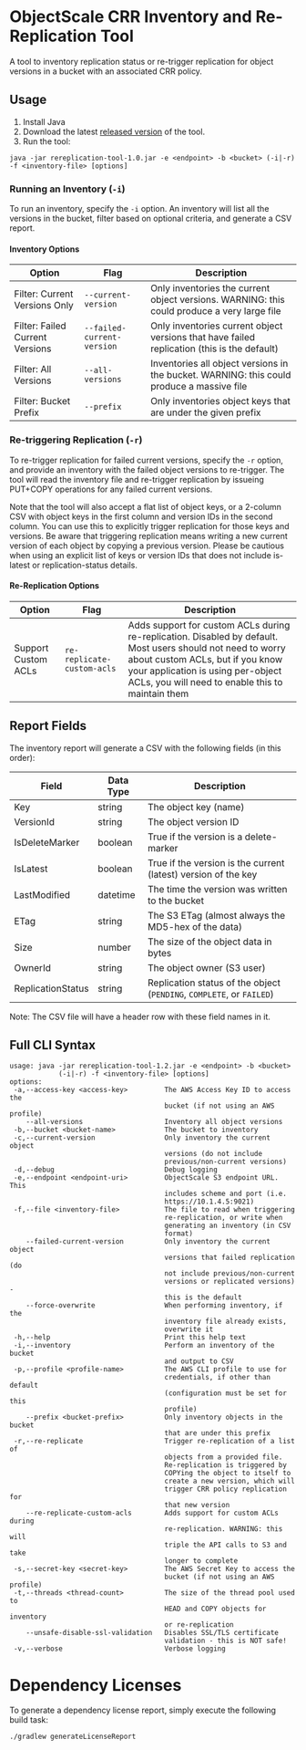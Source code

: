 # ObjectScale CRR Inventory and Re-Replication Tool

A tool to inventory replication status or re-trigger replication for object versions in a bucket with an associated CRR policy.

## Usage

1. Install Java
1. Download the latest [released version](https://github.com/EMCECS/objectscale-rereplication-tool/releases) of the tool.
1. Run the tool:  
```text
java -jar rereplication-tool-1.0.jar -e <endpoint> -b <bucket> (-i|-r) -f <inventory-file> [options]
```  

### Running an Inventory (`-i`)

To run an inventory, specify the `-i` option.  An inventory will list all the versions in the bucket,
filter based on optional criteria, and generate a CSV report.

#### Inventory Options

Option | Flag | Description
--|--|--
Filter: Current Versions Only | `--current-version` | Only inventories the current object versions. WARNING: this could produce a very large file
Filter: Failed Current Versions | `--failed-current-version` | Only inventories current object versions that have failed replication (this is the default)
Filter: All Versions | `--all-versions` | Inventories all object versions in the bucket. WARNING: this could produce a massive file
Filter: Bucket Prefix | `--prefix` | Only inventories object keys that are under the given prefix

### Re-triggering Replication (`-r`)

To re-trigger replication for failed current versions, specify the `-r` option, and provide an inventory
with the failed object versions to re-trigger.  The tool will read the inventory file and re-trigger replication
by issueing PUT+COPY operations for any failed current versions.

Note that the tool will also accept a flat list of object keys, or a 2-column CSV with object keys in the first column
and version IDs in the second column.  You can use this to explicitly trigger replication for those keys and versions.  Be aware that
triggering replication means writing a new current version of each object by copying a previous version.  Please
be cautious when using an explicit list of keys or version IDs that does not include is-latest or replication-status
details.

#### Re-Replication Options

Option | Flag | Description
--|--|--
Support Custom ACLs | `re-replicate-custom-acls` | Adds support for custom ACLs during re-replication. Disabled by default. Most users should not need to worry about custom ACLs, but if you know your application is using per-object ACLs, you will need to enable this to maintain them

## Report Fields

The inventory report will generate a CSV with the following fields (in this order):

Field|Data Type|Description
--|--|--
Key|string|The object key (name)
VersionId|string|The object version ID
IsDeleteMarker|boolean|True if the version is a delete-marker
IsLatest|boolean|True if the version is the current (latest) version of the key
LastModified|datetime|The time the version was written to the bucket
ETag|string|The S3 ETag (almost always the MD5-hex of the data)
Size|number|The size of the object data in bytes
OwnerId|string|The object owner (S3 user)
ReplicationStatus|string|Replication status of the object (`PENDING`, `COMPLETE`, or `FAILED`)

Note: The CSV file will have a header row with these field names in it.

## Full CLI Syntax
```text
usage: java -jar rereplication-tool-1.2.jar -e <endpoint> -b <bucket>
            (-i|-r) -f <inventory-file> [options]
options:
 -a,--access-key <access-key>         The AWS Access Key ID to access the
                                      bucket (if not using an AWS profile)
    --all-versions                    Inventory all object versions
 -b,--bucket <bucket-name>            The bucket to inventory
 -c,--current-version                 Only inventory the current object
                                      versions (do not include
                                      previous/non-current versions)
 -d,--debug                           Debug logging
 -e,--endpoint <endpoint-uri>         ObjectScale S3 endpoint URL. This
                                      includes scheme and port (i.e.
                                      https://10.1.4.5:9021)
 -f,--file <inventory-file>           The file to read when triggering
                                      re-replication, or write when
                                      generating an inventory (in CSV
                                      format)
    --failed-current-version          Only inventory the current object
                                      versions that failed replication (do
                                      not include previous/non-current
                                      versions or replicated versions) -
                                      this is the default
    --force-overwrite                 When performing inventory, if the
                                      inventory file already exists,
                                      overwrite it
 -h,--help                            Print this help text
 -i,--inventory                       Perform an inventory of the bucket
                                      and output to CSV
 -p,--profile <profile-name>          The AWS CLI profile to use for
                                      credentials, if other than default
                                      (configuration must be set for this
                                      profile)
    --prefix <bucket-prefix>          Only inventory objects in the bucket
                                      that are under this prefix
 -r,--re-replicate                    Trigger re-replication of a list of
                                      objects from a provided file.
                                      Re-replication is triggered by
                                      COPYing the object to itself to
                                      create a new version, which will
                                      trigger CRR policy replication for
                                      that new version
    --re-replicate-custom-acls        Adds support for custom ACLs during
                                      re-replication. WARNING: this will
                                      triple the API calls to S3 and take
                                      longer to complete
 -s,--secret-key <secret-key>         The AWS Secret Key to access the
                                      bucket (if not using an AWS profile)
 -t,--threads <thread-count>          The size of the thread pool used to
                                      HEAD and COPY objects for inventory
                                      or re-replication
    --unsafe-disable-ssl-validation   Disables SSL/TLS certificate
                                      validation - this is NOT safe!
 -v,--verbose                         Verbose logging
```

# Dependency Licenses

To generate a dependency license report, simply execute the following build task:

```shell
./gradlew generateLicenseReport
```
